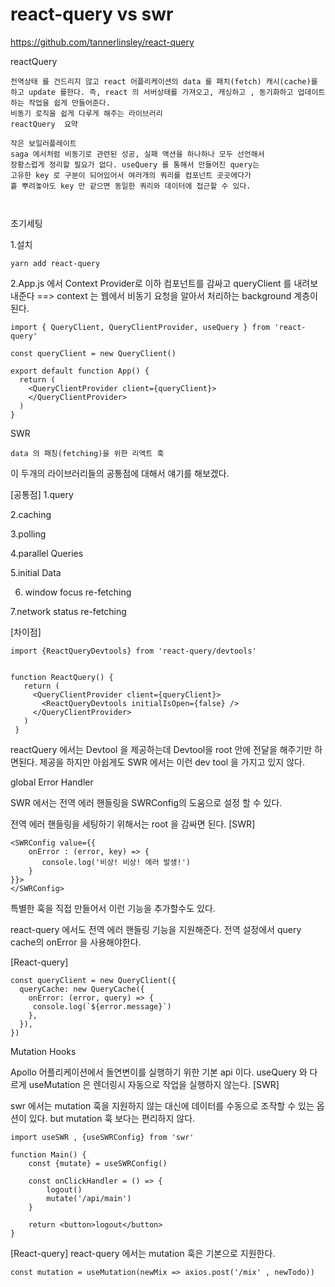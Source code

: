 # react-query vs swr

https://github.com/tannerlinsley/react-query

reactQuery

```
전역상태 를 건드리지 않고 react 어플리케이션의 data 를 패치(fetch) 캐시(cache)를 하고 update 를한다. 즉, react 의 서버상태를 가져오고, 캐싱하고 , 동기화하고 업데이트 하는 작업을 쉽게 만들어준다.
비동기 로직을 쉽게 다루게 해주는 라이브러리
reactQuery  요약

작은 보일러플레이트
saga 에서처럼 비동기로 관련된 성공, 실패 액션을 하나하나 모두 선언해서
장황스럽게 정리할 필요가 없다. useQuery 를 통해서 만들어진 query는
고유한 key 로 구분이 되어있어서 여러개의 쿼리를 컴포넌트 곳곳에다가
흩 뿌려놓아도 key 만 같으면 동일한 쿼리와 데이터에 접근할 수 있다.



```

초기세팅

1.설치

```
yarn add react-query
```

2.App.js 에서 Context Provider로
이하 컴포넌트를 감싸고 queryClient 를 내려보내준다
==> context 는 웹에서 비동기 요청을 알아서
처리하는 background 계층이 된다.

```
import { QueryClient, QueryClientProvider, useQuery } from 'react-query'

const queryClient = new QueryClient()

export default function App() {
  return (
    <QueryClientProvider client={queryClient}>
    </QueryClientProvider>
  )
}
```

SWR

```
data 의 패칭(fetching)을 위한 리액트 훅
```

이 두개의 라이브러리들의 공통점에 대해서 얘기를 해보겠다.

[공통점]
1.query

2.caching

3.polling

4.parallel Queries

5.initial Data

6. window focus re-fetching

7.network status re-fetching

[차이점]

```
import {ReactQueryDevtools} from 'react-query/devtools'


function ReactQuery() {
   return (
     <QueryClientProvider client={queryClient}>
       <ReactQueryDevtools initialIsOpen={false} />
     </QueryClientProvider>
   )
 }

```

reactQuery 에서는 Devtool 을 제공하는데 Devtool을 root 안에 전달을 해주기만 하면된다. 제공을 하지만 아쉽게도 SWR 에서는 이런 dev tool 을 가지고 있지 않다.

global Error Handler

SWR 에서는 전역 에러 핸들링을 SWRConfig의 도움으로 설정 할 수 있다.

전역 에러 핸들링을 세팅하기 위해서는 root 을 감싸면 된다.
[SWR]

```
<SWRConfig value={{
    onError : (error, key) => {
       console.log('비상! 비상! 에러 발생!')
    }
}}>
</SWRConfig>
```

특별한 훅을 직접 만들어서 이런 기능을 추가할수도 있다.

react-query 에서도 전역 에러 핸들링 기능을 지원해준다.
전역 설정에서 query cache의 onError 을 사용해야한다.

[React-query]

```
const queryClient = new QueryClient({
  queryCache: new QueryCache({
    onError: (error, query) => {
     console.log(`${error.message}`)
    },
  }),
})
```

Mutation Hooks

Apollo 어플리케이션에서 돌연변이를 실행하기 위한 기본 api 이다.
useQuery 와 다르게 useMutation 은 렌더링시 자동으로 작업을 실행하지 않는다.
[SWR]

swr 에서는 mutation 훅을 지원하지 않는 대신에 데이터를 수동으로 조작할 수 있는 옵션이 있다. but mutation 훅 보다는 편리하지 않다.

```
import useSWR , {useSWRConfig} from 'swr'

function Main() {
    const {mutate} = useSWRConfig()

    const onClickHandler = () => {
        logout()
        mutate('/api/main')
    }

    return <button>logout</button>
}

```

[React-query]
react-query 에서는 mutation 훅은 기본으로 지원한다.

```
const mutation = useMutation(newMix => axios.post('/mix' , newTodo))
```
